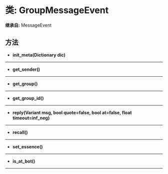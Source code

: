 # 类: GroupMessageEvent  
  
**继承自:** MessageEvent  
  
## 方法 
  
- **init_meta(Dictionary dic)**  
  
---  
  
- **get_sender()**  
  
---  
  
- **get_group()**  
  
---  
  
- **get_group_id()**  
  
---  
  
- **reply(Variant msg, bool quote=false, bool at=false, float timeout=inf_neg)**  
  
---  
  
- **recall()**  
  
---  
  
- **set_essence()**  
  
---  
  
- **is_at_bot()**  
  
---  
  


